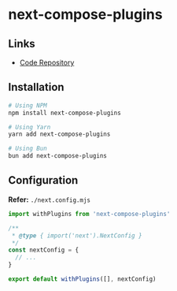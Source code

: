 # next-compose-plugins

## Links

- [Code Repository](https://github.com/cyrilwanner/next-compose-plugins)

## Installation

```sh
# Using NPM
npm install next-compose-plugins

# Using Yarn
yarn add next-compose-plugins

# Using Bun
bun add next-compose-plugins
```

## Configuration

**Refer:** `./next.config.mjs`

```mjs
import withPlugins from 'next-compose-plugins'

/**
 * @type { import('next').NextConfig }
 */
const nextConfig = {
  // ...
}

export default withPlugins([], nextConfig)
```
